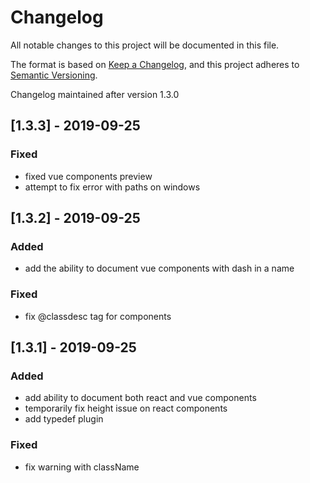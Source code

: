 # Changelog
All notable changes to this project will be documented in this file.

The format is based on [Keep a Changelog](https://keepachangelog.com/en/1.0.0/),
and this project adheres to [Semantic Versioning](https://semver.org/spec/v2.0.0.html).

Changelog maintained after version 1.3.0

## [1.3.3] - 2019-09-25
### Fixed
- fixed vue components preview
- attempt to fix error with paths on windows

## [1.3.2] - 2019-09-25
### Added
- add the ability to document vue components with dash in a name
### Fixed
- fix @classdesc tag for components

## [1.3.1] - 2019-09-25
### Added
- add ability to document both react and vue components
- temporarily fix height issue on react components
- add typedef plugin
### Fixed
- fix warning with className